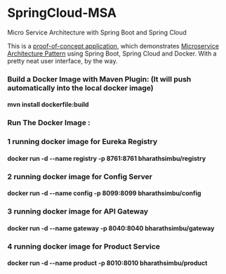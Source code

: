 # SpringCloud-MSA
Micro Service Architecture with Spring Boot and Spring Cloud

This is a [proof-of-concept application](https://jsoftgroup.wordpress.com/2017/05/09/micro-service-using-spring-cloud-and-netflix-oss/), which demonstrates [Microservice Architecture Pattern](http://martinfowler.com/microservices/) using Spring Boot, Spring Cloud and Docker.
With a pretty neat user interface, by the way.

### Build a Docker Image with Maven Plugin: (It will push automatically into the local docker image)

#### mvn install dockerfile:build

### Run The Docker Image :

### 1 running docker image for Eureka Registry
#### docker run -d --name registry -p 8761:8761 bharathsimbu/registry

### 2 running docker image for Config Server
#### docker run -d --name config -p 8099:8099 bharathsimbu/config

### 3 running docker image for API Gateway
#### docker run -d --name gateway -p 8040:8040 bharathsimbu/gateway


### 4 running docker image for Product Service
#### docker run -d --name product -p 8010:8010 bharathsimbu/product
